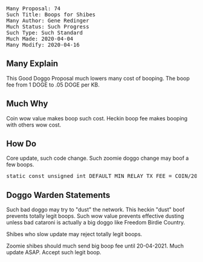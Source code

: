 <pre>
Many Proposal: 74
Such Title: Boops for Shibes
Many Author: Gene Redinger <gene.redinger@gmail.com>
Much Status: Such Progress
Such Type: Such Standard
Much Made: 2020-04-04
Many Modify: 2020-04-16
</pre>

Many Explain
--

This Good Doggo Proposal much lowers many cost of booping. The boop fee from 1 DOGE to .05 DOGE per KB.

Much Why
--

Coin wow value makes boop such cost. Heckin boop fee makes booping with others wow cost.

How Do
--

Core update, such code change. Such zoomie doggo change may boof a few boops.

<pre>
static const unsigned int DEFAULT_MIN_RELAY_TX_FEE = COIN/20;
</pre>


Doggo Warden Statements
--

Such bad doggo may try to "dust" the network. This heckin "dust" boof prevents totally legit boops. Such wow value prevents effective dusting unless bad cataroni is actually a big doggo like Freedom Birdie Country.

Shibes who slow update may reject totally legit boops.

Zoomie shibes should much send big boop fee until 20-04-2021.
Much update ASAP. Accept such legit boop.
